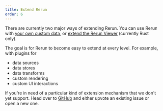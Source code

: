 ```yaml
---
title: Extend Rerun
order: 6
---
```


There are currently two major ways of extending Rerun. You can use Rerun with [your own custom data](extend/custom-data.md), or [extend the Rerun Viewer](extend/extend-ui.md) (currently Rust only).

The goal is for Rerun to become easy to extend at every level. For example, with plugins for
- data sources
- data stores
- data transforms
- custom rendering
- custom UI interactions

If you're in need of a particular kind of extension mechanism that we don't yet support. Head over to [GitHub](https://github.com/rerun-io/rerun/issues) and either upvote an existing issue or open a new one.
